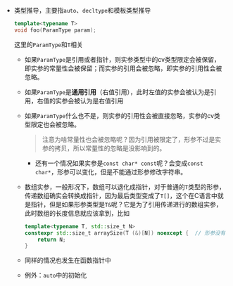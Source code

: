 + 类型推导，主要指`auto`、`decltype`和模板类型推导
	```cpp
	template<typename T>
	void foo(ParamType param);
	```

	这里的`ParamType`和`T`相关
	+ 如果`ParamType`是引用或者指针，则实参类型中的cv类型限定会被保留，即实参的常量性会被保留；而实参的引用会被忽略，即实参的引用性会被忽略。
	+ 如果`ParamType`是**通用引用**（右值引用），此时左值的实参会被认为是引用，右值的实参会被认为是右值引用
	+ 如果`ParamType`什么也不是，则实参的引用性会被直接忽略，实参的cv类型限定也会被忽略。
		>注意为啥常量性也会被忽略呢？因为引用被限定了，形参不过是实参的拷贝，所以常量性的忽略是没影响到的。

		+ 还有一个情况如果实参是`const char* const`呢？会变成`const char*`，形参可以变化，但是不能通过形参修改字符串。
	+ 数组实参，一般形况下，数组可以退化成指针，对于普通的`T`类型的形参，传递数组确实会转换成指针，因为最后类型变成了`T[]`，这个在C语言中就是指针，但是如果形参类型是`T&`呢？它是为了引用传递进行的数组实参，此时数组的长度信息就应该拿到，比如
		```cpp
		template<typename T, std::size_t N>
		constexpr std::size_t arraySize(T (&)[N]) noexcept {  // 形参没有名字，我们只关注数组长度
		    return N;
		}
		```

	+ 同样的情况也发生在函数指针中

	+ 例外：`auto`中的初始化
